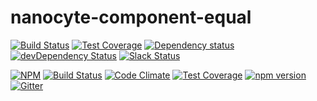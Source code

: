# nanocyte-component-equal

[![Build Status](https://travis-ci.org/octoblu/nanocyte-component-equal.svg?branch=master)](https://travis-ci.org/octoblu/nanocyte-component-equal)
[![Test Coverage](https://codecov.io/gh/octoblu/nanocyte-component-equal/branch/master/graph/badge.svg)](https://codecov.io/gh/octoblu/nanocyte-component-equal)
[![Dependency status](http://img.shields.io/david/octoblu/nanocyte-component-equal.svg?style=flat)](https://david-dm.org/octoblu/nanocyte-component-equal)
[![devDependency Status](http://img.shields.io/david/dev/octoblu/nanocyte-component-equal.svg?style=flat)](https://david-dm.org/octoblu/nanocyte-component-equal#info=devDependencies)
[![Slack Status](http://community-slack.octoblu.com/badge.svg)](http://community-slack.octoblu.com)

[![NPM](https://nodei.co/npm/nanocyte-component-equal.svg?style=flat)](https://npmjs.org/package/nanocyte-component-equal)
[![Build Status](https://travis-ci.org/octoblu/nanocyte-component-equal.svg?branch=master)](https://travis-ci.org/octoblu/nanocyte-component-equal)
[![Code Climate](https://codeclimate.com/github/octoblu/nanocyte-component-equal/badges/gpa.svg)](https://codeclimate.com/github/octoblu/nanocyte-component-equal)
[![Test Coverage](https://codeclimate.com/github/octoblu/nanocyte-component-equal/badges/coverage.svg)](https://codeclimate.com/github/octoblu/nanocyte-component-equal)
[![npm version](https://badge.fury.io/js/nanocyte-component-equal.svg)](http://badge.fury.io/js/nanocyte-component-equal)
[![Gitter](https://badges.gitter.im/octoblu/help.svg)](https://gitter.im/octoblu/help)
